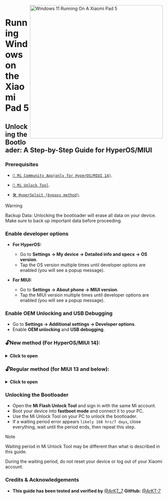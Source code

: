 <img align="right" src="https://raw.githubusercontent.com/erdilS/Port-Windows-11-Xiaomi-Pad-5/main/nabu.png" width="425" alt="Windows 11 Running On A Xiaomi Pad 5">

# Running Windows on the Xiaomi Pad 5

## Unlocking the Bootloader: A Step-by-Step Guide for HyperOS/MIUI

### Prerequisites
- [`📲 Mi Community App(only for HyperOS/MIUI 14)`](https://apkpure.net/xiaomi-community/com.mi.global.bbs/download).

- [`🔧 Mi Unlock Tool`](https://miuirom.xiaomi.com/rom/u1106245679/6.5.224.28/miflash_unlock-en-6.5.224.28.zip).

- [`🛠️ HyperSploit (bypass method)`](https://github.com/TheAirBlow/HyperSploit/releases/download/1.0.0/HyperSploit-Windows.exe).

> [!WARNING]
>
> Backup Data: Unlocking the bootloader will erase all data on your device. Make sure to back up important data before proceeding.

### Enable developer options
- **For HyperOS:**
  - Go to **Settings → My device → Detailed info and specs → OS version**.
  - Tap the OS version multiple times until developer options are enabled (you will see a popup message).

- **For MIUI:**
  - Go to **Settings → About phone → MIUI version**.
  - Tap the MIUI version multiple times until developer options are enabled (you will see a popup message).

### Enable OEM Unlocking and USB Debugging
- Go to **Settings → Additional settings → Developer options**.
- Enable **OEM unlocking** and **USB debugging**.

### 🔓New method (For HyperOS/MIUI 14):
<details>
  <summary><strong>Click to open</strong></summary>

---

  <details>
   <summary><strong>Method 1: Using HyperSploit Bypass (Recommended) </strong></summary>

**This method will Bypass the daily quota limit while appling in the Mi Community app.**

### Add platfrom tools to PATH (for HyperSploit to work)
- Open **`PowerShell`** as admin and run:
```powershell
irm https://s.tx0.su/getadb | iex
```
- Wait for it to complete then close PowerShell app.

### Apply to Unlock (HyperSploit)
- Run **HyperSploit-Windows.exe** as Administrator.
- When prompted on your device, tap **OK** to allow USB debugging.
- Follow the on-screen instructions in the **HyperSploit** window. When asked to **attempt to bind account** :
- Go to **Settings → Additional settings → Developer options → Mi Unlock status**.
- Click on **Add account and device**, Once added, HyperSploit will confirm with **Successfully binded**

  </details>

---

  <details>
    <summary><strong>Method 2: Using the Time Trick </strong></summary>
    
**If your device is the global version, you can apply for the bootloader unlock at a specific time.**
- Xiaomi allows **2,000 devices to unlock daily**.
- The reset time for this daily limit is **7 PM Moscow time**.

### Apply to unlock
- Align your local time with **7 PM Moscow time** and be ready at this time — timing is crucial.
- Open the **Xiaomi Community app**, set it to Global, and sign in with the same account as on your device.
- Go to the **"Me"** tab, click on **"Unlock bootloader,"** then click on **"Apply"**.
- Once granted access, go to **Settings → Additional settings → Developer options → Mi Unlock status**.
- Click on **Add account and device**, After a successful addition, you will see **Added Successfully**.

  </details>

---
  
</details>

### 🔓Regular method (for MIUI 13 and below):
<details>
  <summary><strong>Click to open</strong></summary>

### Bind Mi Account
- Go to **Settings** > **Additional settings** > **Developer options** > **Mi Unlock status**.
- Click on **Add your Mi Account**. After a successful addition, you will see **Added Successfully**.

</details>

### Unlocking the Bootloader
- Open the **Mi Flash Unlock Tool** and sign in with the same Mi account.
- Boot your device into **fastboot mode** and connect it to your PC.
- Use the Mi Unlock Tool on your PC to unlock the bootloader.
- If a waiting period error appears `likely 168 hrs/7 days`, close everything, wait until the period ends, then repeat this step.

> [!NOTE]
> Waiting period in Mi Unlock Tool may be different than what is described in this guide.
>
> During the waiting period, do not reset your device or log out of your Xiaomi account.


### Credits & Acknowledgements
- **This guide has been tested and verified by** [@ArKT_7](https://t.me/ArKT_7)  **GitHub:** [@ArKT-7](https://github.com/ArKT-7)






















